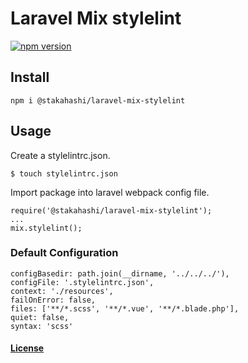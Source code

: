 # Laravel Mix stylelint

[![npm version](https://badge.fury.io/js/%40stakahashi%2Flaravel-mix-stylelint.svg)](https://badge.fury.io/js/%40stakahashi%2Flaravel-mix-stylelint)

## Install

```
npm i @stakahashi/laravel-mix-stylelint
```

## Usage

Create a stylelintrc.json.

```
$ touch stylelintrc.json
```

Import package into laravel webpack config file.

```
require('@stakahashi/laravel-mix-stylelint');
...
mix.stylelint();
```

### Default Configuration
```
configBasedir: path.join(__dirname, '../../../'),
configFile: '.stylelintrc.json',
context: './resources',
failOnError: false,
files: ['**/*.scss', '**/*.vue', '**/*.blade.php'],
quiet: false,
syntax: 'scss'
```

#### [License](LICENSE)

